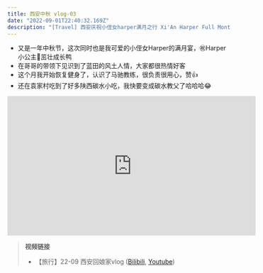 ```yaml
---
title: 西安中秋 vlog-03
date: "2022-09-01T22:40:32.169Z"
description: "[Travel] 西安庆祝小侄女harper满月之行 Xi'An Harper Full Month Celebration in Rural Lantian, Xi'An vlog-02"
---
```


- 又是一年中秋节，这次同时也是我可爱的小侄女Harper的满月宴，㊗️Harper小公主👸茁壮成长鸭
- 在哥哥的带领下见识到了蓝田的风土人情，大家都很热情好客
- 这个月我开始恢复健身了，认识了马驰教练，很负责很用心，赞👍
- 还在袁家村吃到了好多陕西碳水小吃，我快要变成碳水教父了哈哈哈😂

<iframe width="560" height="315" src="https://www.youtube.com/embed/RZf3aMeFIqo" title="YouTube video player" frameborder="0" allow="accelerometer; autoplay; clipboard-write; encrypted-media; gyroscope; picture-in-picture" allowfullscreen></iframe>

>**视频链接**
> - 【旅行】22-09 西安回娘家vlog  ([Bilibili](https://www.bilibili.com/video/BV1LG411E7y8/?share_source=copy_web&vd_source=c52d9a0137bc376a93ec9c2c44e480a8), [Youtube](https://youtu.be/RZf3aMeFIqo)) 
